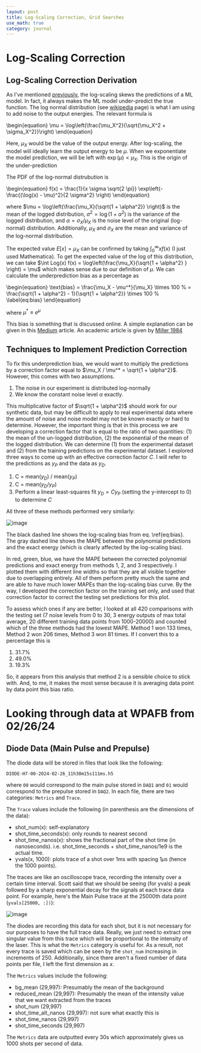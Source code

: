 ```yaml
---
layout: post
title: Log-Scaling Correction, Grid Searches
use_math: true
category: journal
---
```


# Log-Scaling Correction

## Log-Scaling Correction Derivation
As I've mentioned [previously](https://ronak-n-desai.github.io/24spr3/), the log-scaling skews the predictions of a ML model. In fact, it always makes the ML model under-predict the true function. 
The log normal distribution (see [wikipedia](https://en.wikipedia.org/wiki/Log-normal_distribution) page) is what I am using to add noise to the output energies. The relevant formula is 

\begin{equation}
  \mu = \log\left(\frac{\mu_X^2}{\sqrt{\mu_X^2 + \sigma_X^2}}\right)
\end{equation}

Here, $\mu_X$ would be the value of the output energy. After log-scaling, the model will ideally learn the output energy to be $\mu$. When we exponentiate the model prediction, we will be left with $\exp(\mu) < \mu_X$. This is the origin of the under-prediction

The PDF of the log-normal distrubution is 

\begin{equation}
  f(x) = \frac{1}{x \sigma \sqrt{2 \pi}} \exp\left(- \frac{(\log(x) - \mu)^2}{2 \sigma^2} \right)
\end{equation}

where $\mu = \log\left(\frac{\mu_X}{\sqrt{1 + \alpha^2}} \right)$ is the mean of the logged distribution, $\sigma^2 = \log(1 + \alpha^2)$ is the variance of the logged distribution, and $\alpha = \sigma_X / \mu_X$ is the noise level of the original (log-normal) distribution. Additionally, $\mu_X$ and $\sigma_X$ are the mean and variance of the log-normal distribution. 

The expected value $E[x] = \mu_X$ can be confirmed by taking $\int_0^\infty x f(x)$ (I just used Mathematica). To get the expected value of the log of this distribution, we can take $\int Log(x) f(x) = \log\left(\frac{\mu_X}{\sqrt{1 + \alpha^2} } \right) = \mu$ which makes sense due to our definition of $\mu$. We can calculate the underprediction bias as a percentage as

\begin{equation}
\text{bias} = \frac{\mu_X - \mu^*}{\mu_X} \times 100 \% = \frac{\sqrt{1 + \alpha^2} - 1}{\sqrt{1 + \alpha^2}} \times 100 \% \label{eq:bias}
\end{equation}

where $\mu^* \equiv e^\mu$

This bias is something that is discussed online. A simple explanation can be given in this [Medium](https://roizner.medium.com/when-logarithmic-scale-in-prediction-models-causes-bias-d80d84e9e3d5) article. An academic article is given by [Miller 1984](https://www.jstor.org/stable/2683247?origin=crossref&seq=2)

## Techniques to Implement Prediction Correction
To fix this underprediction bias, we would want to multiply the predictions by a correction factor equal to $\mu_X / \mu^* = \sqrt{1 + \alpha^2}$. However, this comes with two assumptions. 

1. The noise in our experiment is distributed log-normally
2. We know the constant noise level $\alpha$ exactly.

This multiplicative factor of $\sqrt{1 + \alpha^2}$ should work for our synthetic data, but may be difficult to apply to real experimental data where the amount of noise and noise model may not be known exactly or hard to determine. However, the important thing is that in this process we are developing a correction factor that is equal to the ratio of two quantities: (1) the mean of the un-logged distribution, (2) the exponential of the mean of the logged distribution. We can determine (1) from the experimental dataset and (2) from the training predictions on the experimental dataset. I explored three ways to come up with an effective correction factor $C$. I will refer to the predictions as $y_P$ and the data as $y_D$. 

1. C = mean($y_D$) / mean($y_P$)
2. C = mean($y_D / y_P$)
3. Perform a linear least-squares fit $y_D = C y_P$ (setting the y-intercept to 0) to determine $C$

All three of these methods performed very similarly:

![image](https://github.com/ronak-n-desai/ronak-n-desai.github.io/assets/98538788/ceeef52a-53ff-476e-9d04-205886559d11)

The black dashed line shows the log-scaling bias from eq. \ref{eq:bias}. The gray dashed line shows the MAPE between the polynomial predictions and the exact energy (which is clearly affected by the log-scaling bias). 

In red, green, blue, we have the MAPE between the corrected polynomial predictions and exact energy from methods 1, 2, and 3 respectively. I plotted them with different line widths so that they are all visible together due to overlapping entirely. All of them perform pretty much the same and are able to have much lower MAPEs than the log-scaling bias curve. By the way, I developed the correction factor on the training set only, and used that correction factor to correct the testing set predictions for this plot.

To assess which ones if any are better, I looked at all 420 comparisons with the testing set (7 noise levels from 0 to 30, 3 energy outputs of max total average, 20 different training data points from 1000-20000) and counted which of the three methods had the lowest MAPE. Method 1 won 133 times, Method 2 won 206 times, Method 3 won 81 times. If I convert this to a percentage this is 

1. $31.7 \%$
2. $49.0 \%$
3. $19.3 \%$

So, it appears from this analysis that method 2 is a sensible choice to stick with. And, to me, it makes the most sense because it is averaging data point by data point this bias ratio. 

# Looking through data at WPAFB from 02/26/24

## Diode Data (Main Pulse and Prepulse)
The diode data will be stored in files that look like the following: 

`DIODE-H7-00-2024-02-26_11h30m15s111ms.h5`

where `00` would correspond to the main pulse stored in `DAQ1` and `01` would correspond to the prepulse stored in `DAQ2`. In each file, there are two categories: `Metrics` and `Trace`. 

The `Trace` values include the following (in parenthesis are the dimensions of the data): 
- shot_num(x): self-explanatory
- shot_time_seconds(x): only rounds to nearest second
- shot_time_nanos(x): shows the fractional part of the shot time (in nanoseconds). i.e. shot_time_seconds + shot_time_nanos/1e9 is the actual time.
- yvals(x, 1000): plots trace of a shot over 1ms with spacing 1$\mu$s (hence the 1000 points). 

The traces are like an oscilloscope trace, recording the intensity over a certain time interval. Scott said that we should be seeing (for yvals) a peak followed by a sharp exponential decay for the signals at each trace data point. For example, here's the Main Pulse trace at the 25000th data point (`yvals[25000, :])`):

![image](https://github.com/ronak-n-desai/ronak-n-desai.github.io/assets/98538788/a1844ec1-dc43-4967-a1e3-1be0b8a9d004)

The diodes are recording this data for each shot, but it is not necessary for our purposes to have the full trace data. Really, we just need to extract one singular value from this trace which will be proportional to the intensity of the laser. This is what the `Metrics` category is useful for. As a result, not every trace is saved which can be seen by the `shot_num` increasing in increments of 250. Additionally, since there aren't a fixed number of data points per file, I left the first dimension as $x$.

The `Metrics` values include the following:
- bg_mean (29,997): Presumably the mean of the background
- reduced_mean (29,997): Presumably the mean of the intensity value that we want extracted from the traces
- shot_num (29,997)
- shot_time_alt_nanos (29,997): not sure what exactly this is
- shot_time_nanos (29,997)
- shot_time_seconds (29,997)

The `Metrics` data are outputted every 30s which approximately gives us 1000 shots per second of data.





